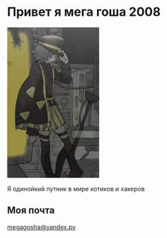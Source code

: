 # Привет я мега гоша 2008
![alt text](unknown%20(2).png)

Я одинойкий путник в мире котиков и хакеров
## Моя почта 
[megagosha@yandex.py](mailto:megagosha@yandex.py)

